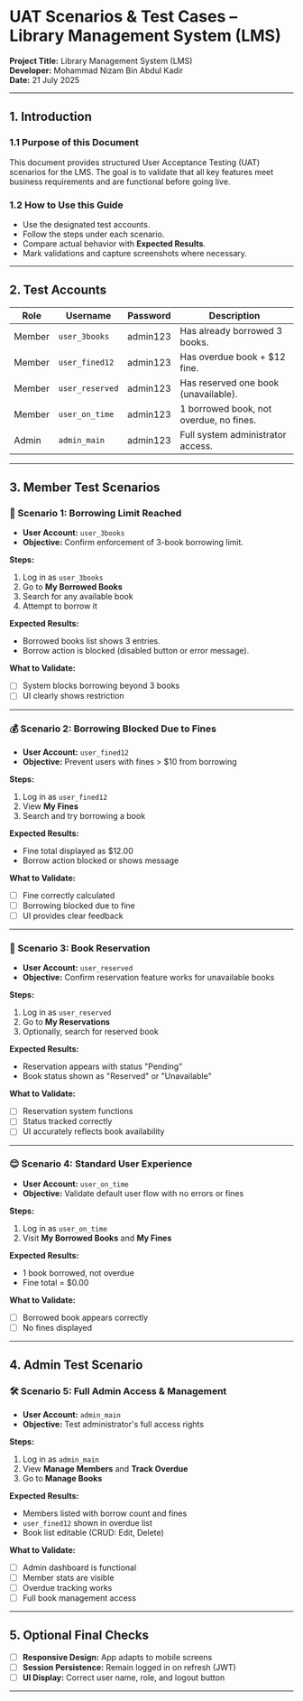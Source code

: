 # UAT Scenarios & Test Cases – Library Management System (LMS)

**Project Title:** Library Management System (LMS)  
**Developer:** Mohammad Nizam Bin Abdul Kadir  
**Date:** 21 July 2025  

---

## 1. Introduction

### 1.1 Purpose of this Document

This document provides structured User Acceptance Testing (UAT) scenarios for the LMS. The goal is to validate that all key features meet business requirements and are functional before going live.

### 1.2 How to Use this Guide

- Use the designated test accounts.
- Follow the steps under each scenario.
- Compare actual behavior with **Expected Results**.
- Mark validations and capture screenshots where necessary.

---

## 2. Test Accounts

| Role   | Username       | Password | Description                                 |
|--------|----------------|----------|---------------------------------------------|
| Member | `user_3books`  | admin123 | Has already borrowed 3 books.               |
| Member | `user_fined12` | admin123 | Has overdue book + $12 fine.               |
| Member | `user_reserved`| admin123 | Has reserved one book (unavailable).        |
| Member | `user_on_time` | admin123 | 1 borrowed book, not overdue, no fines.     |
| Admin  | `admin_main`   | admin123  | Full system administrator access.           |

---

## 3. Member Test Scenarios

### 📘 Scenario 1: Borrowing Limit Reached

- **User Account:** `user_3books`
- **Objective:** Confirm enforcement of 3-book borrowing limit.

**Steps:**
1. Log in as `user_3books`
2. Go to **My Borrowed Books**
3. Search for any available book
4. Attempt to borrow it

**Expected Results:**
- Borrowed books list shows 3 entries.
- Borrow action is blocked (disabled button or error message).

**What to Validate:**
- [ ] System blocks borrowing beyond 3 books  
- [ ] UI clearly shows restriction

---

### 💰 Scenario 2: Borrowing Blocked Due to Fines

- **User Account:** `user_fined12`
- **Objective:** Prevent users with fines > $10 from borrowing

**Steps:**
1. Log in as `user_fined12`
2. View **My Fines**
3. Search and try borrowing a book

**Expected Results:**
- Fine total displayed as $12.00  
- Borrow action blocked or shows message

**What to Validate:**
- [ ] Fine correctly calculated  
- [ ] Borrowing blocked due to fine  
- [ ] UI provides clear feedback

---

### 🔖 Scenario 3: Book Reservation

- **User Account:** `user_reserved`
- **Objective:** Confirm reservation feature works for unavailable books

**Steps:**
1. Log in as `user_reserved`
2. Go to **My Reservations**
3. Optionally, search for reserved book

**Expected Results:**
- Reservation appears with status "Pending"  
- Book status shown as "Reserved" or "Unavailable"

**What to Validate:**
- [ ] Reservation system functions  
- [ ] Status tracked correctly  
- [ ] UI accurately reflects book availability

---

### 😊 Scenario 4: Standard User Experience

- **User Account:** `user_on_time`
- **Objective:** Validate default user flow with no errors or fines

**Steps:**
1. Log in as `user_on_time`
2. Visit **My Borrowed Books** and **My Fines**

**Expected Results:**
- 1 book borrowed, not overdue  
- Fine total = $0.00

**What to Validate:**
- [ ] Borrowed book appears correctly  
- [ ] No fines displayed

---

## 4. Admin Test Scenario

### 🛠️ Scenario 5: Full Admin Access & Management

- **User Account:** `admin_main`
- **Objective:** Test administrator's full access rights

**Steps:**
1. Log in as `admin_main`
2. View **Manage Members** and **Track Overdue**
3. Go to **Manage Books**

**Expected Results:**
- Members listed with borrow count and fines  
- `user_fined12` shown in overdue list  
- Book list editable (CRUD: Edit, Delete)

**What to Validate:**
- [ ] Admin dashboard is functional  
- [ ] Member stats are visible  
- [ ] Overdue tracking works  
- [ ] Full book management access

---

## 5. Optional Final Checks

- [ ] **Responsive Design:** App adapts to mobile screens  
- [ ] **Session Persistence:** Remain logged in on refresh (JWT)  
- [ ] **UI Display:** Correct user name, role, and logout button

---
